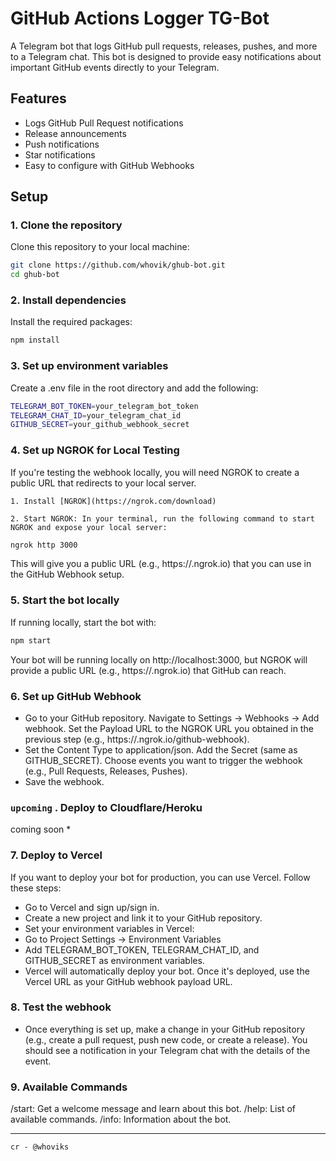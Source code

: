 # GitHub Actions Logger TG-Bot

A Telegram bot that logs GitHub pull requests, releases, pushes, and more to a Telegram chat. This bot is designed to provide easy notifications about important GitHub events directly to your Telegram.

## Features

- Logs GitHub Pull Request notifications
- Release announcements
- Push notifications
- Star notifications
- Easy to configure with GitHub Webhooks

## Setup

### 1. Clone the repository

Clone this repository to your local machine:

```bash
git clone https://github.com/whovik/ghub-bot.git
cd ghub-bot
```

### 2. Install dependencies

Install the required packages:

```bash
npm install

```

### 3. Set up environment variables

Create a .env file in the root directory and add the following:

```bash
TELEGRAM_BOT_TOKEN=your_telegram_bot_token
TELEGRAM_CHAT_ID=your_telegram_chat_id
GITHUB_SECRET=your_github_webhook_secret

```

### 4. Set up NGROK for Local Testing

If you're testing the webhook locally, you will need NGROK to create a public URL that redirects to your local server.

    1. Install [NGROK](https://ngrok.com/download)

    2. Start NGROK: In your terminal, run the following command to start NGROK and expose your local server:

```bash
ngrok http 3000
```

This will give you a public URL (e.g., https://<your-ngrok-id>.ngrok.io) that you can use in the GitHub Webhook setup.

### 5. Start the bot locally

If running locally, start the bot with:

```bash
npm start
```

Your bot will be running locally on http://localhost:3000, but NGROK will provide a public URL (e.g., https://<your-ngrok-id>.ngrok.io) that GitHub can reach.

### 6. Set up GitHub Webhook

- Go to your GitHub repository.
  Navigate to Settings → Webhooks → Add webhook.
  Set the Payload URL to the NGROK URL you obtained in the previous step (e.g., https://<your-ngrok-id>.ngrok.io/github-webhook).
- Set the Content Type to application/json.
  Add the Secret (same as GITHUB_SECRET).
  Choose events you want to trigger the webhook (e.g., Pull Requests, Releases, Pushes).
- Save the webhook.

### `upcoming` . Deploy to Cloudflare/Heroku

coming soon \*

### 7. Deploy to Vercel

If you want to deploy your bot for production, you can use Vercel. Follow these steps:

- Go to Vercel and sign up/sign in.
- Create a new project and link it to your GitHub repository.
- Set your environment variables in Vercel:
- Go to Project Settings → Environment Variables
- Add TELEGRAM_BOT_TOKEN, TELEGRAM_CHAT_ID, and GITHUB_SECRET as environment variables.
- Vercel will automatically deploy your bot. Once it's deployed, use the Vercel URL as your GitHub webhook payload URL.

### 8. Test the webhook

- Once everything is set up, make a change in your GitHub repository (e.g., create a pull request, push new code, or create a release). You should see a notification in your Telegram chat with the details of the event.

### 9. Available Commands

/start: Get a welcome message and learn about this bot.
/help: List of available commands.
/info: Information about the bot.

---

`cr - @whoviks`
